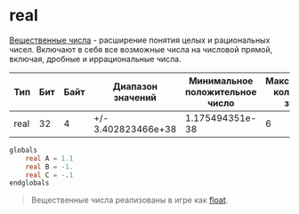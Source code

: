 # real

[Вещественные числа](https://w.wiki/8D3B) - расширение понятия целых и рациональных чисел. Включают в себя все возможные числа на числовой
прямой, включая, дробные и иррациональные числа.

| Тип  | Бит | Байт | Диапазон значений   | Минимальное положительное число | Максимальное количество знаков |
|------|-----|------|---------------------|---------------------------------|--------------------------------|
| real | 32  | 4    | +/- 3.402823466e+38 | 1.175494351e-38                 | 6                              |

```SQL
globals
    real A = 1.1
    real B = -1.
    real C = -.1
endglobals
```

> Вещественные числа реализованы в игре как [float](https://learn.microsoft.com/en-us/cpp/cpp/data-type-ranges).